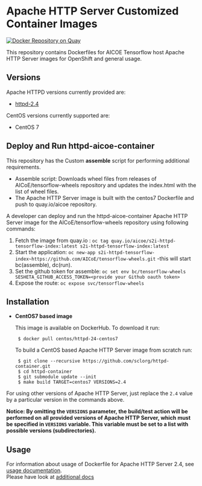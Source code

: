 # Apache HTTP Server Customized Container Images

[![Docker Repository on Quay](https://quay.io/repository/aicoe/s2i-httpd-tensorflow-index/status "Docker Repository on Quay")](https://quay.io/repository/aicoe/s2i-httpd-tensorflow-index)

This repository contains Dockerfiles for AICOE Tensorflow host Apache HTTP Server images for OpenShift and general usage.

## Versions

Apache HTTPD versions currently provided are:

- [httpd-2.4](2.4)

CentOS versions currently supported are:

- CentOS 7

## Deploy and Run httpd-aicoe-container

This repository has the Custom **assemble** script for performing additional requirements.

- Assemble script: Downloads wheel files from releases of AICoE/tensorflow-wheels repository and updates the index.html with the list of wheel files.
- The Apache HTTP Server image is built with the centos7 Dockerfile and push to quay.io/aicoe repository.

A developer can deploy and run the httpd-aicoe-container Apache HTTP Server image for the AICoE/tensorflow-wheels repository using following commands:

1. Fetch the image from quay.io : `oc tag quay.io/aicoe/s2i-httpd-tensorflow-index:latest s2i-httpd-tensorflow-index:latest`
2. Start the application: `oc new-app s2i-httpd-tensorflow-index~https://github.com/AICoE/tensorflow-wheels.git` -this will start bc(assemble), dc(run).
3. Set the github token for assemble: `oc set env bc/tensorflow-wheels SESHETA_GITHUB_ACCESS_TOKEN=<provide your Github oauth token>`
4. Expose the route: `oc expose svc/tensorflow-wheels`

## Installation

- **CentOS7 based image**

  This image is available on DockerHub. To download it run:

  ```
   $ docker pull centos/httpd-24-centos7
  ```

  To build a CentOS based Apache HTTP Server image from scratch run:

  ```
   $ git clone --recursive https://github.com/sclorg/httpd-container.git
   $ cd httpd-container
   $ git submodule update --init
   $ make build TARGET=centos7 VERSIONS=2.4
  ```

For using other versions of Apache HTTP Server, just replace the `2.4` value by a particular version in the commands above.

**Notice: By omitting the `VERSIONS` parameter, the build/test action will be performed on all provided versions of Apache HTTP Server, which must be specified in `VERSIONS` variable. This variable must be set to a list with possible versions (subdirectories).**

## Usage

For information about usage of Dockerfile for Apache HTTP Server 2.4, see [usage documentation](2.4).<br>
Please have look at [additional docs](docs)
